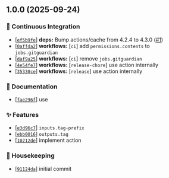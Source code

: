 ## 1.0.0 (2025-09-24)

### :robot: Continuous Integration

- [[`ef5b9fe`](https://github.com/flex-development/gh-release-url-action/commit/ef5b9fe0e97ce478ba2c2cb952a65fd3de350499)] **deps:** Bump actions/cache from 4.2.4 to 4.3.0 ([#1](https://github.com/flex-development/gh-release-url-action/issues/1))
- [[`0affda2`](https://github.com/flex-development/gh-release-url-action/commit/0affda2949b906fa5e8af674a2b349f025119a26)] **workflows:** [`ci`] add `permissions.contents` to `jobs.gitguardian`
- [[`daf9a25`](https://github.com/flex-development/gh-release-url-action/commit/daf9a25c8713bde1469c9e20a190866c34b037b9)] **workflows:** [`ci`] remove `jobs.gitguardian`
- [[`4e54fe7`](https://github.com/flex-development/gh-release-url-action/commit/4e54fe7bd163826e9dc1208d39d510e238746e9d)] **workflows:** [`release-chore`] use action internally
- [[`35330ce`](https://github.com/flex-development/gh-release-url-action/commit/35330ce4578c0a1b1230ec17e952d6b3300cefde)] **workflows:** [`release`] use action internally

### :pencil: Documentation

- [[`fae296f`](https://github.com/flex-development/gh-release-url-action/commit/fae296fac3ba27e0c560e4b223b0356b8cb93933)] use

### :sparkles: Features

- [[`e3d96c7`](https://github.com/flex-development/gh-release-url-action/commit/e3d96c74ce45604ea9c936ad3a8507769db3d079)] `inputs.tag-prefix`
- [[`ebb0016`](https://github.com/flex-development/gh-release-url-action/commit/ebb00160e3b72753e6812b74810c03f12a7fae1f)] `outputs.tag`
- [[`10212de`](https://github.com/flex-development/gh-release-url-action/commit/10212dee4dffa11c15a183f81ca3239b46cb958e)] implement action

### :house_with_garden: Housekeeping

- [[`91124da`](https://github.com/flex-development/gh-release-url-action/commit/91124da6aef41e8fc2048c37bfdfd517b4f3caec)] initial commit


